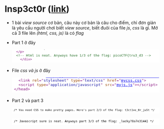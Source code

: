 # Insp3ct0r ([link](https://2019shell1.picoctf.com/problem/9509/))

- 1 bài *view source* cơ bản, câu này cơ bản là câu cho điểm, chỉ đơn giản là yêu cầu người chơi biết *view source*, biết đuôi của file *js*, *css* là gì. Mở cả 3 file lên *(html, css, js)* là có *flag*

- Part 1 ở đây 

  ![1](images/1.png)

- File *css và js* ở đây

  ![2](images/2.png)

- Part 2 và part 3

  ![3](images/3.png)

  ![4](images/4.png)

  

  

  
